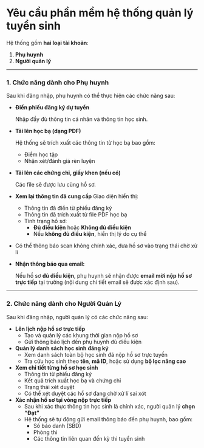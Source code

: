 # **Yêu cầu phần mềm hệ thống quản lý tuyển sinh**

Hệ thống gồm **hai loại tài khoản**:

1. **Phụ huynh**
2. **Người quản lý**

---

### **1. Chức năng dành cho Phụ huynh**

Sau khi đăng nhập, phụ huynh có thể thực hiện các chức năng sau:

- **Điền phiếu đăng ký dự tuyển**
    
    Nhập đầy đủ thông tin cá nhân và thông tin học sinh.
    
- **Tải lên học bạ (dạng PDF)**
    
    Hệ thống sẽ trích xuất các thông tin từ học bạ bao gồm:
    
    - Điểm học tập
    - Nhận xét/đánh giá rèn luyện
- **Tải lên các chứng chỉ, giấy khen (nếu có)**
    
    Các file sẽ được lưu cùng hồ sơ.
    
- **Xem lại thông tin đã cung cấp**
    Giao diện hiển thị:
    
    - Thông tin đã điền từ phiếu đăng ký
    - Thông tin đã trích xuất từ file PDF học bạ
    - Tình trạng hồ sơ:
        - **Đủ điều kiện** hoặc **Không đủ điều kiện**
        - Nếu **không đủ điều kiện**, hiển thị lý do cụ thể
- Có thể thông báo scan không chính xác, đưa hồ sơ vào trạng thái chờ xử lí
- **Nhận thông báo qua email:**
    
    Nếu hồ sơ **đủ điều kiện**, phụ huynh sẽ nhận được **email mời nộp hồ sơ trực tiếp** tại trường (nội dung chi tiết email sẽ được xác định sau).
    

---

### **2. Chức năng dành cho Người Quản Lý**

Sau khi đăng nhập, người quản lý có các chức năng sau:

- **Lên lịch nộp hồ sơ trực tiếp**
    - Tạo và quản lý các khung thời gian nộp hồ sơ
    - Gửi thông báo lịch đến phụ huynh đủ điều kiện
- **Quản lý danh sách học sinh đăng ký**
    - Xem danh sách toàn bộ học sinh đã nộp hồ sơ trực tuyến
    - Tra cứu học sinh theo **tên**, **mã ID**, hoặc sử dụng **bộ lọc nâng cao**
- **Xem chi tiết từng hồ sơ học sinh**
    - Thông tin từ phiếu đăng ký
    - Kết quả trích xuất học bạ và chứng chỉ
    - Trạng thái xét duyệt
    - Có thể xét duyệt các hồ sơ đang chờ xử lí sai xót
- **Xác nhận hồ sơ tại vòng nộp trực tiếp**
    - Sau khi xác thực thông tin học sinh là chính xác, người quản lý **chọn “Đạt”**
    - Hệ thống sẽ tự động gửi email thông báo đến phụ huynh, bao gồm:
        - Số báo danh (SBD)
        - Phòng thi
        - Các thông tin liên quan đến kỳ thi tuyển sinh